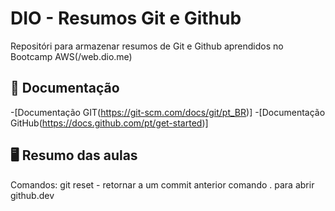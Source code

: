 
# DIO - Resumos Git e Github

Repositóri para armazenar resumos de Git e Github 
aprendidos no Bootcamp AWS(/web.dio.me)

## 📝 Documentação

-[Documentação GIT(https://git-scm.com/docs/git/pt_BR)]
-[Documentação GitHub(https://docs.github.com/pt/get-started)]

## 🖥 Resumo das aulas 
Comandos:
git reset - retornar a um commit anterior 
comando . para abrir github.dev
